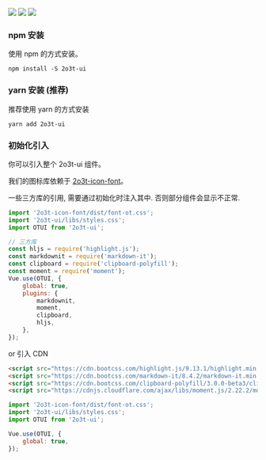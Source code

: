

[![](https://img.shields.io/npm/v/2o3t-ui.svg?style=flat)](https://www.npmjs.com/package/2o3t-ui)
[![](https://img.shields.io/badge/UIKit-@2o3t.cn-red.svg)](http://uikit.2o3t.cn)
[![](https://img.shields.io/npm/dt/2o3t-ui.svg)]()

### npm 安装

使用 npm 的方式安装。

```shell
npm install -S 2o3t-ui
```

### yarn 安装 (推荐)

推荐使用 yarn 的方式安装

```shell
yarn add 2o3t-ui
```

### 初始化引入

你可以引入整个 2o3t-ui 组件。

我们的图标库依赖于 [2o3t-icon-font](https://2o3t.github.io/2o3t-icon-font/)。

<ot-notice round>
一些三方库的引用, 需要通过初始化时注入其中. 否则部分组件会显示不正常.
</ot-notice>


```js
import '2o3t-icon-font/dist/font-ot.css';
import '2o3t-ui/libs/styles.css';
import OTUI from '2o3t-ui';

// 三方库
const hljs = require('highlight.js');
const markdownit = require('markdown-it');
const clipboard = require('clipboard-polyfill');
const moment = require('moment');
Vue.use(OTUI, {
    global: true,
    plugins: {
        markdownit,
        moment,
        clipboard,
        hljs,
    },
});
```

or 引入 CDN

```html
<script src="https://cdn.bootcss.com/highlight.js/9.13.1/highlight.min.js"></script>
<script src="https://cdn.bootcss.com/markdown-it/8.4.2/markdown-it.min.js"></script>
<script src="https://cdn.bootcss.com/clipboard-polyfill/3.0.0-beta3/clipboard-polyfill.promise.js"></script>
<script src="https://cdnjs.cloudflare.com/ajax/libs/moment.js/2.22.2/moment.min.js"></script>
```

```js
import '2o3t-icon-font/dist/font-ot.css';
import '2o3t-ui/libs/styles.css';
import OTUI from '2o3t-ui';

Vue.use(OTUI, {
    global: true,
});
```

